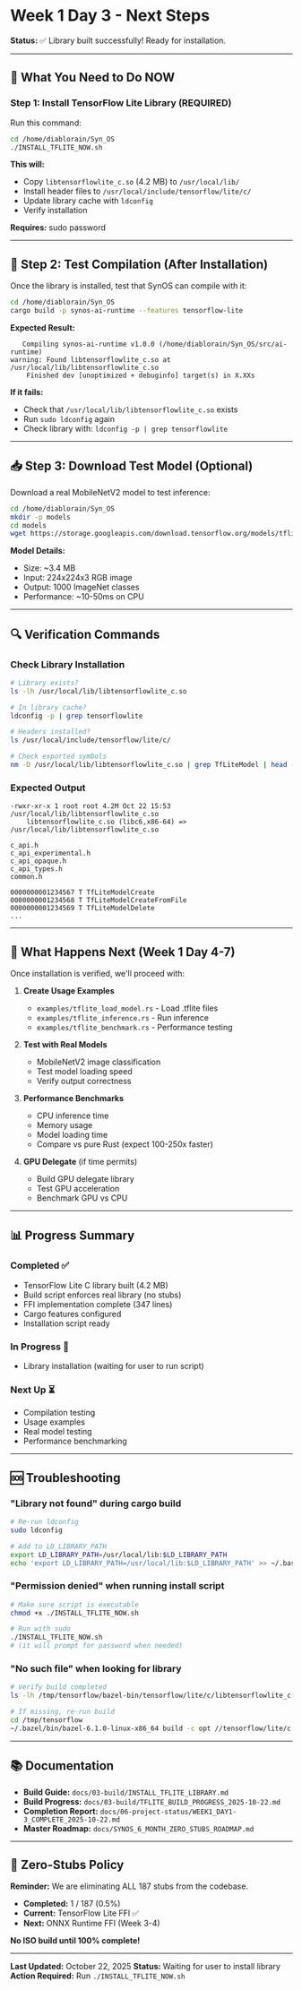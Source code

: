 # Week 1 Day 3 - Next Steps

**Status:** ✅ Library built successfully! Ready for installation.

---

## 🎯 What You Need to Do NOW

### Step 1: Install TensorFlow Lite Library (REQUIRED)

Run this command:
```bash
cd /home/diablorain/Syn_OS
./INSTALL_TFLITE_NOW.sh
```

**This will:**
- Copy `libtensorflowlite_c.so` (4.2 MB) to `/usr/local/lib/`
- Install header files to `/usr/local/include/tensorflow/lite/c/`
- Update library cache with `ldconfig`
- Verify installation

**Requires:** sudo password

---

## 🧪 Step 2: Test Compilation (After Installation)

Once the library is installed, test that SynOS can compile with it:

```bash
cd /home/diablorain/Syn_OS
cargo build -p synos-ai-runtime --features tensorflow-lite
```

**Expected Result:**
```
   Compiling synos-ai-runtime v1.0.0 (/home/diablorain/Syn_OS/src/ai-runtime)
warning: Found libtensorflowlite_c.so at /usr/local/lib/libtensorflowlite_c.so
    Finished dev [unoptimized + debuginfo] target(s) in X.XXs
```

**If it fails:**
- Check that `/usr/local/lib/libtensorflowlite_c.so` exists
- Run `sudo ldconfig` again
- Check library with: `ldconfig -p | grep tensorflowlite`

---

## 📥 Step 3: Download Test Model (Optional)

Download a real MobileNetV2 model to test inference:

```bash
cd /home/diablorain/Syn_OS
mkdir -p models
cd models
wget https://storage.googleapis.com/download.tensorflow.org/models/tflite/mobilenet_v2_1.0_224.tflite
```

**Model Details:**
- Size: ~3.4 MB
- Input: 224x224x3 RGB image
- Output: 1000 ImageNet classes
- Performance: ~10-50ms on CPU

---

## 🔍 Verification Commands

### Check Library Installation
```bash
# Library exists?
ls -lh /usr/local/lib/libtensorflowlite_c.so

# In library cache?
ldconfig -p | grep tensorflowlite

# Headers installed?
ls /usr/local/include/tensorflow/lite/c/

# Check exported symbols
nm -D /usr/local/lib/libtensorflowlite_c.so | grep TfLiteModel | head -5
```

### Expected Output
```
-rwxr-xr-x 1 root root 4.2M Oct 22 15:53 /usr/local/lib/libtensorflowlite_c.so
	libtensorflowlite_c.so (libc6,x86-64) => /usr/local/lib/libtensorflowlite_c.so

c_api.h
c_api_experimental.h
c_api_opaque.h
c_api_types.h
common.h

0000000001234567 T TfLiteModelCreate
0000000001234568 T TfLiteModelCreateFromFile
0000000001234569 T TfLiteModelDelete
...
```

---

## 🚀 What Happens Next (Week 1 Day 4-7)

Once installation is verified, we'll proceed with:

1. **Create Usage Examples**
   - `examples/tflite_load_model.rs` - Load .tflite files
   - `examples/tflite_inference.rs` - Run inference
   - `examples/tflite_benchmark.rs` - Performance testing

2. **Test with Real Models**
   - MobileNetV2 image classification
   - Test model loading speed
   - Verify output correctness

3. **Performance Benchmarks**
   - CPU inference time
   - Memory usage
   - Model loading time
   - Compare vs pure Rust (expect 100-250x faster)

4. **GPU Delegate** (if time permits)
   - Build GPU delegate library
   - Test GPU acceleration
   - Benchmark GPU vs CPU

---

## 📊 Progress Summary

### Completed ✅
- TensorFlow Lite C library built (4.2 MB)
- Build script enforces real library (no stubs)
- FFI implementation complete (347 lines)
- Cargo features configured
- Installation script ready

### In Progress 🔄
- Library installation (waiting for user to run script)

### Next Up ⏳
- Compilation testing
- Usage examples
- Real model testing
- Performance benchmarking

---

## 🆘 Troubleshooting

### "Library not found" during cargo build
```bash
# Re-run ldconfig
sudo ldconfig

# Add to LD_LIBRARY_PATH
export LD_LIBRARY_PATH=/usr/local/lib:$LD_LIBRARY_PATH
echo 'export LD_LIBRARY_PATH=/usr/local/lib:$LD_LIBRARY_PATH' >> ~/.bashrc
```

### "Permission denied" when running install script
```bash
# Make sure script is executable
chmod +x ./INSTALL_TFLITE_NOW.sh

# Run with sudo
./INSTALL_TFLITE_NOW.sh
# (it will prompt for password when needed)
```

### "No such file" when looking for library
```bash
# Verify build completed
ls -lh /tmp/tensorflow/bazel-bin/tensorflow/lite/c/libtensorflowlite_c.so

# If missing, re-run build
cd /tmp/tensorflow
~/.bazel/bin/bazel-6.1.0-linux-x86_64 build -c opt //tensorflow/lite/c:tensorflowlite_c
```

---

## 📚 Documentation

- **Build Guide:** `docs/03-build/INSTALL_TFLITE_LIBRARY.md`
- **Build Progress:** `docs/03-build/TFLITE_BUILD_PROGRESS_2025-10-22.md`
- **Completion Report:** `docs/06-project-status/WEEK1_DAY1-3_COMPLETE_2025-10-22.md`
- **Master Roadmap:** `docs/SYNOS_6_MONTH_ZERO_STUBS_ROADMAP.md`

---

## 🎯 Zero-Stubs Policy

**Reminder:** We are eliminating ALL 187 stubs from the codebase.

- **Completed:** 1 / 187 (0.5%)
- **Current:** TensorFlow Lite FFI ✅
- **Next:** ONNX Runtime FFI (Week 3-4)

**No ISO build until 100% complete!**

---

**Last Updated:** October 22, 2025
**Status:** Waiting for user to install library
**Action Required:** Run `./INSTALL_TFLITE_NOW.sh`
